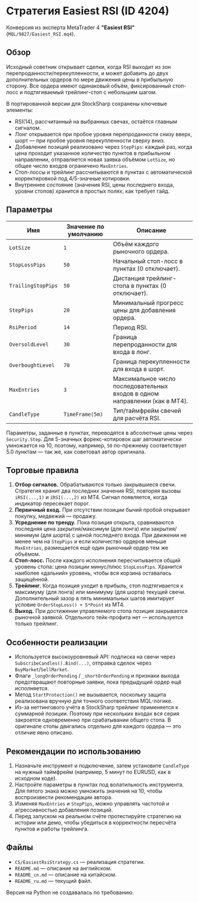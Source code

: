 # Стратегия Easiest RSI (ID 4204)

Конверсия из эксперта MetaTrader 4 **"Easiest RSI"** (`MQL/9827/Easiest_RSI.mq4`).

## Обзор

Исходный советник открывает сделки, когда RSI выходит из зон перепроданности/перекупленности, и может добавить до двух дополнительных ордеров по мере движения цены в прибыльную сторону. Все ордера имеют одинаковый объём, фиксированный стоп-лосс и подтягиваемый трейлинг-стоп с небольшим шагом.

В портированной версии для StockSharp сохранены ключевые элементы:

- RSI(14), рассчитанный на выбранных свечах, остаётся главным сигналом.
- Лонг открывается при пробое уровня перепроданности снизу вверх, шорт — при пробое уровня перекупленности сверху вниз.
- Добавление позиций реализовано через `StepPips`: каждый раз, когда цена проходит указанное количество пунктов в прибыльном направлении, отправляется новая заявка объёмом `LotSize`, но общее число входов ограничено `MaxEntries`.
- Стоп-лоссы и трейлинг рассчитываются в пунктах с автоматической корректировкой под 4/5-значные котировки.
- Внутреннее состояние (значения RSI, цены последнего входа, уровни стопов) хранится в простых полях, как требует гайд.

## Параметры

| Имя | Значение по умолчанию | Описание |
| --- | --- | --- |
| `LotSize` | `1` | Объём каждого рыночного ордера. |
| `StopLossPips` | `50` | Начальный стоп-лосс в пунктах (0 отключает). |
| `TrailingStopPips` | `50` | Дистанция трейлинг-стопа в пунктах (0 отключает). |
| `StepPips` | `20` | Минимальный прогресс цены для добавления ордера. |
| `RsiPeriod` | `14` | Период RSI. |
| `OversoldLevel` | `30` | Граница перепроданности для входа в лонг. |
| `OverboughtLevel` | `70` | Граница перекупленности для входа в шорт. |
| `MaxEntries` | `3` | Максимальное число последовательных входов в одном направлении (как в MT4). |
| `CandleType` | `TimeFrame(5m)` | Тип/таймфрейм свечей для расчёта RSI. |

Параметры, заданные в пунктах, переводятся в абсолютные цены через `Security.Step`. Для 5-значных форекс-котировок шаг автоматически умножается на 10, поэтому, например, `50` по-прежнему соответствует 5.0 пунктам — так же, как советовал автор оригинала.

## Торговые правила

1. **Отбор сигналов.** Обрабатываются только закрывшиеся свечи. Стратегия хранит два последних значения RSI, повторяя вызовы `iRSI(...,1)` и `iRSI(...,2)` из MT4. Сигнал появляется, когда индикатор пересекает порог.
2. **Первичный вход.** При отсутствии позиции бычий пробой открывает покупку, медвежий — продажу.
3. **Усреднение по тренду.** Пока позиция открыта, сравниваются последняя цена закрытия/максимум (для лонга) или закрытия/минимум (для шорта) с ценой последнего входа. При движении не менее чем на `StepPips` и если количество ордеров меньше `MaxEntries`, размещается ещё один рыночный ордер тем же объёмом.
4. **Стоп-лосс.** После каждого исполнения пересчитывается общий уровень стопа: цена позиции минус/плюс `StopLossPips`. Хранится наиболее «дальний» уровень, чтобы вся корзина оставалась защищённой.
5. **Трейлинг.** Когда позиция уходит в прибыль, стоп подтягивается к максимуму (для лонга) или минимуму (для шорта) текущей свечи. Дополнительный зазор в пять минимальных шагов имитирует условие `OrderStopLoss() + 5*Point` из MT4.
6. **Выход.** При достижении управляемого стопа позиция закрывается рыночной заявкой. Отдельного тейк-профита нет — используется только трейлинг.

## Особенности реализации

- Используется высокоуровневый API: подписка на свечи через `SubscribeCandles().Bind(...)`, отправка сделок через `BuyMarket`/`SellMarket`.
- Флаги `_longOrderPending` / `_shortOrderPending` и признаки выхода предотвращают повторные заявки, пока предыдущий ордер ещё исполняется.
- Метод `StartProtection()` не вызывается, поскольку защита реализована вручную для точного соответствия MQL-логике.
- Из-за неттингового учёта в StockSharp трейлинг применяется к суммарной позиции. Поэтому при нескольких входах вся серия закроется одновременно при срабатывании общего стопа. В оригинале стопы двигались отдельно для каждого ордера — это отличие явно описано.

## Рекомендации по использованию

1. Назначьте инструмент и подключение, затем установите `CandleType` на нужный таймфрейм (например, 5 минут по EURUSD, как в исходном коде).
2. Настройте параметры в пунктах под волатильность инструмента. Для пятого знака можно умножить значения на 10, чтобы воспроизвести рекомендации автора.
3. Изменяя `MaxEntries` и `StepPips`, можно управлять частотой и агрессивностью добавления позиций.
4. Перед запуском на реальном счёте протестируйте стратегию на истории или демо, чтобы убедиться в корректности пересчёта пунктов и работы трейлинга.

## Файлы

- `CS/EasiestRsiStrategy.cs` — реализация стратегии.
- `README.md` — описание на английском.
- `README_cn.md` — описание на китайском.
- `README_ru.md` — текущий файл.

Версия на Python не создавалась по требованию.
